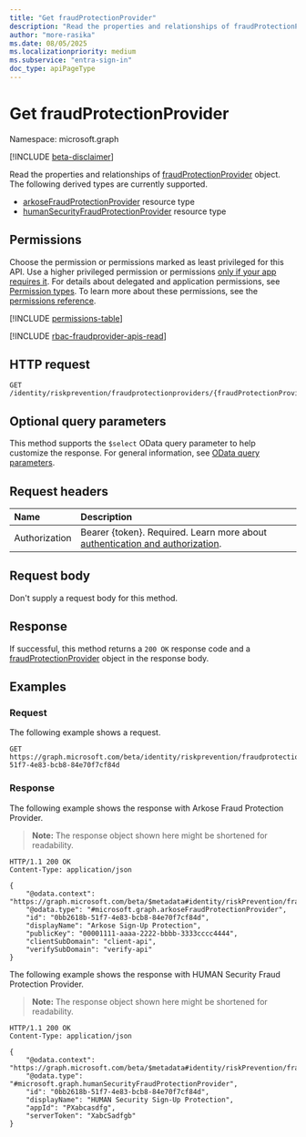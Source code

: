```yaml
---
title: "Get fraudProtectionProvider"
description: "Read the properties and relationships of fraudProtectionProvider object."
author: "more-rasika"
ms.date: 08/05/2025
ms.localizationpriority: medium
ms.subservice: "entra-sign-in"
doc_type: apiPageType
---
```


# Get fraudProtectionProvider

Namespace: microsoft.graph

[!INCLUDE [beta-disclaimer](../../includes/beta-disclaimer.md)]

Read the properties and relationships of [fraudProtectionProvider](../resources/fraudprotectionprovider.md) object. The following derived types are currently supported.

- [arkoseFraudProtectionProvider](../resources/arkosefraudprotectionprovider.md) resource type
- [humanSecurityFraudProtectionProvider](../resources/humansecurityfraudprotectionprovider.md) resource type

## Permissions

Choose the permission or permissions marked as least privileged for this API. Use a higher privileged permission or permissions [only if your app requires it](/graph/permissions-overview#best-practices-for-using-microsoft-graph-permissions). For details about delegated and application permissions, see [Permission types](/graph/permissions-overview#permission-types). To learn more about these permissions, see the [permissions reference](/graph/permissions-reference).

<!-- { "blockType": "permissions", "name": "fraudprotectionprovider_get" } -->
[!INCLUDE [permissions-table](../includes/permissions/fraudprotectionprovider-get-permissions.md)]

[!INCLUDE [rbac-fraudprovider-apis-read](../includes/rbac-for-apis/rbac-fraudprovider-apis-read.md)]

## HTTP request

<!-- {
  "blockType": "ignored"
}
-->
``` http
GET /identity/riskprevention/fraudprotectionproviders/{fraudProtectionProviderId}
```

## Optional query parameters

This method supports the `$select` OData query parameter to help customize the response. For general information, see [OData query parameters](/graph/query-parameters).

## Request headers

|Name|Description|
|:---|:---|
|Authorization|Bearer {token}. Required. Learn more about [authentication and authorization](/graph/auth/auth-concepts).|

## Request body

Don't supply a request body for this method.

## Response

If successful, this method returns a `200 OK` response code and a [fraudProtectionProvider](../resources/fraudprotectionprovider.md) object in the response body.

## Examples

### Request

The following example shows a request.
<!-- {
  "blockType": "request",
  "name": "get_fraudprotectionprovider"
}
-->
``` http
GET https://graph.microsoft.com/beta/identity/riskprevention/fraudprotectionproviders/0bb2618b-51f7-4e83-bcb8-84e70f7cf84d
```


### Response

The following example shows the response with Arkose Fraud Protection Provider.
>**Note:** The response object shown here might be shortened for readability.
<!-- {
  "blockType": "response",
  "truncated": true,
  "@odata.type": "microsoft.graph.fraudProtectionProvider"
}
-->
``` http
HTTP/1.1 200 OK
Content-Type: application/json

{
    "@odata.context": "https://graph.microsoft.com/beta/$metadata#identity/riskPrevention/fraudProtectionProviders/$entity",
    "@odata.type": "#microsoft.graph.arkoseFraudProtectionProvider",
    "id": "0bb2618b-51f7-4e83-bcb8-84e70f7cf84d",
    "displayName": "Arkose Sign-Up Protection",
    "publicKey": "00001111-aaaa-2222-bbbb-3333cccc4444",
    "clientSubDomain": "client-api",
    "verifySubDomain": "verify-api"
}
```

The following example shows the response with HUMAN Security Fraud Protection Provider.
>**Note:** The response object shown here might be shortened for readability.
<!-- {
  "blockType": "response",
  "truncated": true,
  "@odata.type": "microsoft.graph.fraudProtectionProvider"
}
-->
``` http
HTTP/1.1 200 OK
Content-Type: application/json

{
    "@odata.context": "https://graph.microsoft.com/beta/$metadata#identity/riskPrevention/fraudProtectionProviders/$entity",
    "@odata.type": "#microsoft.graph.humanSecurityFraudProtectionProvider",
    "id": "0bb2618b-51f7-4e83-bcb8-84e70f7cf84d",
    "displayName": "HUMAN Security Sign-Up Protection",
    "appId": "PXabcasdfg",
    "serverToken": "XabcSadfgb"
}
```
